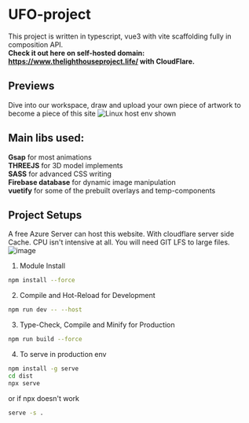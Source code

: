 # UFO-project
This project is written in typescript, vue3 with vite scaffolding fully in composition API.
<br> **Check it out here on self-hosted domain: https://www.thelighthouseproject.life/ with CloudFlare.**

## Previews
Dive into our workspace, draw and upload your own piece of artwork to become a piece of this site
![Linux host env shown](https://github.com/csf233csf/UFO-project/assets/56235101/bc210d50-d98e-4c12-8d30-c20eb7cbd934)

## Main libs used:
**Gsap** for most animations <br> 
**THREEJS** for 3D model implements <br> 
**SASS** for advanced CSS writing <br> 
**Firebase database** for dynamic image manipulation <br> 
**vuetify** for some of the prebuilt overlays and temp-components <br> 

## Project Setups

A free Azure Server can host this website. With cloudflare server side Cache. CPU isn't intensive at all. You will need GIT LFS to large files.
![image](https://github.com/csf233csf/UFO-project/assets/56235101/6f52466a-211a-44b4-8f6b-daca4a11ea69)

1. Module Install
```sh
npm install --force
```
2. Compile and Hot-Reload for Development
```sh
npm run dev -- --host
```
3. Type-Check, Compile and Minify for Production
```sh
npm run build --force
```
4. To serve in production env
```sh
npm install -g serve
cd dist
npx serve
```
or if npx doesn't work
```sh
serve -s .
```
